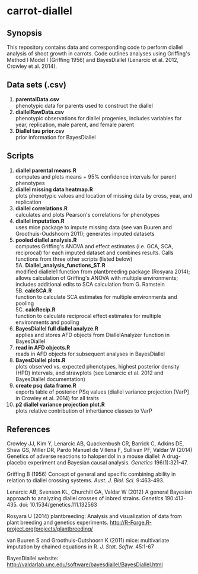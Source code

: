 # carrot-diallel

## Synopsis

This repository contains data and corresponding code to perform diallel analysis of shoot growth in carrots. Code outlines analyses using
Griffing's Method I Model I (Griffing 1956) and BayesDiallel (Lenarcic et al. 2012, Crowley et al. 2014). 

## Data sets (.csv)
1. **parentalData.csv**  
phenotypic data for parents used to construct the diallel  
2. **diallelRawData.csv**  
phenotypic observations for diallel progenies, includes variables for year, replication, male parent, and female parent  
3. **Diallel tau prior.csv**  
prior information for BayesDiallel

## Scripts

1. **diallel parental means.R**  
computes and plots means + 95% confidence intervals for parent phenotypes  
2. **diallel missing data heatmap.R**  
plots phenotypic values and location of missing data by cross, year, and replication
3. **diallel correlations.R**  
calculates and plots Pearson's correlations for phenotypes
4. **diallel imputation.R**  
uses mice package to impute missing data (see van Buuren and Groothuis-Oudshoorn 2011); generates imputed datasets
5. **pooled diallel analysis.R**  
computes Griffing's ANOVA and effect estimates (i.e. GCA, SCA, reciprocal) for each imputed dataset and combines results. 
Calls functions from three other scripts (listed below)  
      5A. **Diallel_analysis_functions_ST.R**   
          modified diallele1 function from plantbreeding package (Rosyara 2014); 
          allows calculation of Griffing's ANOVA with multiple environments; includes additional edits to 
          SCA calculation from G. Ramstein  
      5B. **calcSCA.R**  
          function to calculate SCA estimates for multiple environments and pooling  
      5C. **calcRecip.R**  
          function to calculate reciprocal effect estimates for multiple environments and pooling  
6. **BayesDiallel full diallel analyze.R**  
applies and stores AFD objects from DiallelAnalyzer function in BayesDiallel  
7. **read in AFD objects.R**  
reads in AFD objects for subsequent analyses in BayesDiallel  
8. **BayesDiallel plots.R**  
plots observed vs. expected phenotypes, highest posterior density (HPD) intervals, and strawplots 
(see Lenarcic et al. 2012 and BayesDiallel documentation)   
9. **create psq data frame.R**  
exports table of posterior PSq values (diallel variance projection [VarP] in Crowley et al. 2014) 
for all traits  
10. **p2 diallel variance projection plot.R**  
plots relative contribution of inhertiance classes to VarP 

## References
Crowley JJ, Kim Y, Lenarcic AB, Quackenbush CR, Barrick C, Adkins DE, Shaw GS, Miller DR, Pardo Manuel de Villena F, Sullivan PF, 
Valdar W (2014) Genetics of adverse reactions to haloperidol in a mouse diallel: A drug-placebo experiment and Bayesian causal analysis. 
*Genetics* 196(1):321-47.  

Griffing B (1956) Concept of general and specific combining ability in relation to diallel crossing systems. *Aust. J. Biol. Sci.* 9:463-493.   

Lenarcic AB, Svenson KL, Churchill GA, Valdar W (2012) A general Bayesian approach to analyzing diallel crosses of inbred strains. 
*Genetics* 190:413-435. doi: 10.1534/genetics.111.132563   

Rosyara U (2014) plantbreeding: Analysis and visualization of data from plant breeding and genetics experiments. 
http://R-Forge.R-project.org/projects/plantbreeding/   

van Buuren S and Groothuis-Outshoorn K (2011) mice: multivariate imputation by chained equations in R. *J. Stat. Softw.* 45:1-67  

BayesDiallel website: http://valdarlab.unc.edu/software/bayesdiallel/BayesDiallel.html

